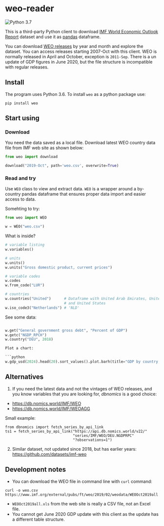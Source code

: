 # weo-reader

![Python 3.7](https://github.com/epogrebnyak/weo-reader/workflows/Python%203.7/badge.svg)

This is a third-party Python client to download [IMF World Economic Outlook Report][weo] dataset and use it as [pandas](https://pandas.pydata.org/) dataframe. 

You can download [WEO releases][weo] by year and month and explore the dataset. You can access releases starting 2007-Oct with this client. WEO is normally released in April and October, exception is `2011-Sep`. There is a un update of GDP figures in June 2020, but the file 
structure is incompatible with regular releases.

[weo]: https://www.imf.org/en/Publications/WEO

## Install

The program uses Python 3.6. To install `weo` as a python package use:

`pip install weo`
   
## Start using   

### Download 
   
You need the data saved as a local file.  Download latest WEO country data file from IMF web site as shown below:

```python 
from weo import download

download("2019-Oct", path='weo.csv', overwrite=True)
```

### Read and try

Use `WEO` class to view and extract data. `WEO` is a wrapper around a by-country pandas dataframe that ensures proper data import and easier access to data.

Somehting to try:

```python
from weo import WEO

w = WEO("weo.csv")
```

What is inside?

```python
# variable listing
w.variables()

# units
w.units()
w.units("Gross domestic product, current prices")

# variable codes
w.codes
w.from_code("LUR")

# countries
w.countries("United")      # Dataframe with United Arab Emirates, United Kingdom
                           # and United States
w.iso_code3("Netherlands") # 'NLD'
```

See some data:

```python

w.get("General government gross debt", "Percent of GDP")
w.getc("NGDP_RPCH")
w.country("DEU", 2018)

Plot a chart:

```python
w.gdp_usd(2024).head(20).sort_values().plot.barh(title="GDP by country, USD bln (2024)")

```

## Alternatives

1. If you need the latest data and not the vintages of WEO releases, and you know 
variables that you are looking for, *dbnomics* is a good choice: 
- <https://db.nomics.world/IMF/WEO>
- <https://db.nomics.world/IMF/WEOAGG>

Small example:

```
from dbnomics import fetch_series_by_api_link
ts1 = fetch_series_by_api_link("https://api.db.nomics.world/v22/"
                               "series/IMF/WEO/DEU.NGDPRPC"
                               "?observations=1")
```

2. Similar dataset, not updated since 2018, but has earlier years: https://github.com/datasets/imf-weo

## Development notes

- You can download the WEO file in command line with `curl` command:
```
curl -o weo.csv https://www.imf.org/external/pubs/ft/weo/2019/02/weodata/WEOOct2019all.xls
```
- `WEOOct2019all.xls` from the web site is really a CSV file, not an Excel file.
- You cannot get June 2020 GDP update with this client as the update has a different table structure.

